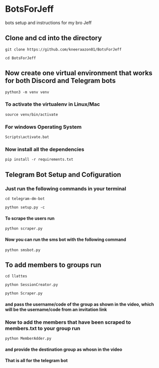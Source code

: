 # BotsForJeff

bots setup and instructions for  my bro Jeff

## Clone and cd into the directory

```
git clone https://github.com/kneeraazon01/BotsForJeff
```

```
cd BotsForJeff
```

## Now create one virtual environment that works for both Discord and Telegram bots

```
python3 -m venv venv
```

### To activate the virtualenv in Linux/Mac

```
source venv/bin/activate
```

### For windows Operating System

```
Scripts\activate.bat
```

### Now install all the dependencies

```
pip install -r requirements.txt
```

## Telegram Bot Setup and Cofiguration

### Just run the following commands in your terminal

```
cd telegram-dm-bot
```

```
python setup.py -c
```

#### To scrape the users run

```
python scraper.py
```

#### Now you can run the sms bot with the following command

```
python smsbot.py
```

## To add members to groups run

```
cd llattes
```

```
python SessionCreator.py
```

```
python Scraper.py 
```

#### and pass the username/code of the group as shown in the video, which will be the username/code from an invitation link

### Now to add the members that have been scraped to members.txt to your group run

```
python MemberAdder.py
```

#### and provide the destination group as whosn in the video

#### That is all for the telegram bot
